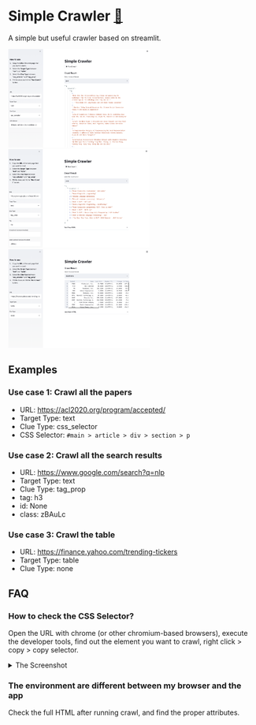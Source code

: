 # Simple Crawler [🔗](https://share.streamlit.io/peinan/streamlit-simple-crawler/main/main.py)

A simple but useful crawler based on streamlit.

<p float="left">
  <img src="doc/imgs/uc1.png" height="200" />
  <img src="doc/imgs/uc2.png" height="200" />
  <img src="doc/imgs/uc3.png" height="200" />
</p>

## Examples

### Use case 1: Crawl all the papers

- URL: https://acl2020.org/program/accepted/
- Target Type: text
- Clue Type: css_selector
- CSS Selector: `#main > article > div > section > p`

### Use case 2: Crawl all the search results

- URL: https://www.google.com/search?q=nlp
- Target Type: text
- Clue Type: tag_prop
- tag: h3
- id: None
- class: zBAuLc

### Use case 3: Crawl the table

- URL: https://finance.yahoo.com/trending-tickers
- Target Type: table
- Clue Type: none

## FAQ

### How to check the CSS Selector?

Open the URL with chrome (or other chromium-based browsers), execute the developer tools, find out the element you want to crawl, right click > copy > copy selector.

<details><summary>The Screenshot</summary>

![](./doc/imgs/css_selector.png)

</details>

### The environment are different between my browser and the app

Check the full HTML after running crawl, and find the proper attributes.
